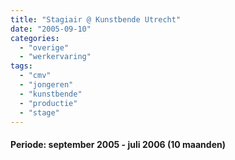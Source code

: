 ```yaml
---
title: "Stagiair @ Kunstbende Utrecht"
date: "2005-09-10"
categories: 
  - "overige"
  - "werkervaring"
tags: 
  - "cmv"
  - "jongeren"
  - "kunstbende"
  - "productie"
  - "stage"
---
```


#### Periode: september 2005 - juli 2006 (10 maanden)
